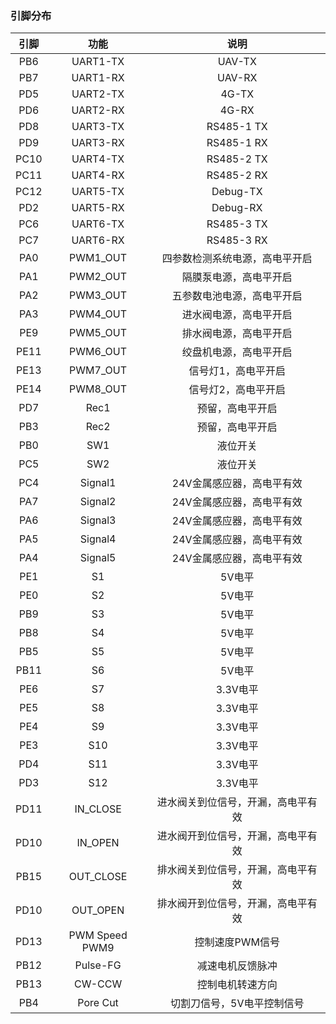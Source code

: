 ### 引脚分布

| 引脚   | 功能             | 说明                |
|:----:|:--------------:|:-----------------:|
| PB6  | UART1-TX       | UAV-TX            |
| PB7  | UART1-RX       | UAV-RX            |
| PD5  | UART2-TX       | 4G-TX             |
| PD6  | UART2-RX       | 4G-RX             |
| PD8  | UART3-TX       | RS485-1 TX        |
| PD9  | UART3-RX       | RS485-1 RX        |
| PC10 | UART4-TX       | RS485-2 TX        |
| PC11 | UART4-RX       | RS485-2 RX        |
| PC12 | UART5-TX       | Debug-TX          |
| PD2  | UART5-RX       | Debug-RX          |
| PC6  | UART6-TX       | RS485-3 TX        |
| PC7  | UART6-RX       | RS485-3 RX        |
| PA0  | PWM1_OUT       | 四参数检测系统电源，高电平开启   |
| PA1  | PWM2_OUT       | 隔膜泵电源，高电平开启       |
| PA2  | PWM3_OUT       | 五参数电池电源，高电平开启     |
| PA3  | PWM4_OUT       | 进水阀电源，高电平开启       |
| PE9  | PWM5_OUT       | 排水阀电源，高电平开启       |
| PE11 | PWM6_OUT       | 绞盘机电源，高电平开启       |
| PE13 | PWM7_OUT       | 信号灯1，高电平开启        |
| PE14 | PWM8_OUT       | 信号灯2，高电平开启        |
| PD7  | Rec1           | 预留，高电平开启          |
| PB3  | Rec2           | 预留，高电平开启          |
| PB0  | SW1            | 液位开关              |
| PC5  | SW2            | 液位开关              |
| PC4  | Signal1        | 24V金属感应器，高电平有效    |
| PA7  | Signal2        | 24V金属感应器，高电平有效    |
| PA6  | Signal3        | 24V金属感应器，高电平有效    |
| PA5  | Signal4        | 24V金属感应器，高电平有效    |
| PA4  | Signal5        | 24V金属感应器，高电平有效    |
| PE1  | S1             | 5V电平              |
| PE0  | S2             | 5V电平              |
| PB9  | S3             | 5V电平              |
| PB8  | S4             | 5V电平              |
| PB5  | S5             | 5V电平              |
| PB11 | S6             | 5V电平              |
| PE6  | S7             | 3.3V电平            |
| PE5  | S8             | 3.3V电平            |
| PE4  | S9             | 3.3V电平            |
| PE3  | S10            | 3.3V电平            |
| PD4  | S11            | 3.3V电平            |
| PD3  | S12            | 3.3V电平            |
| PD11 | IN_CLOSE       | 进水阀关到位信号，开漏，高电平有效 |
| PD10 | IN_OPEN        | 进水阀开到位信号，开漏，高电平有效 |
| PB15 | OUT_CLOSE      | 排水阀关到位信号，开漏，高电平有效 |
| PD10 | OUT_OPEN       | 排水阀开到位信号，开漏，高电平有效 |
| PD13 | PWM Speed PWM9 | 控制速度PWM信号         |
| PB12 | Pulse-FG       | 减速电机反馈脉冲          |
| PB13 | CW-CCW         | 控制电机转速方向          |
| PB4  | Pore Cut       | 切割刀信号，5V电平控制信号    |


